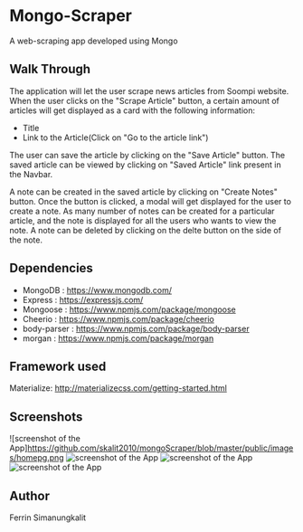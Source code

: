 # Mongo-Scraper
A web-scraping app developed using Mongo

## Walk Through
The application will let the user scrape news articles from Soompi website. When the user clicks on the "Scrape Article" button, a certain amount of articles will get displayed  as a card with the following information:
* Title  
* Link to the Article(Click on "Go to the article link") 

The user can save the article by clicking on the "Save Article" button. The saved article can be viewed by clicking on "Saved Article" link present in the Navbar. 

A note can be created in the saved article by clicking on "Create Notes" button. Once the button is clicked, a modal will get displayed for the user to create a note. As many number of notes can be created for a particular article, and the note is displayed for all the users who wants to view the note. A note can be deleted by clicking on the delte button on the side of the note.

## Dependencies
* MongoDB : https://www.mongodb.com/  
* Express : https://expressjs.com/ 
* Mongoose : https://www.npmjs.com/package/mongoose
* Cheerio : https://www.npmjs.com/package/cheerio 
* body-parser : https://www.npmjs.com/package/body-parser 
* morgan : https://www.npmjs.com/package/morgan </p>

## Framework used
Materialize: http://materializecss.com/getting-started.html

## Screenshots
![screenshot of the App]https://github.com/skalit2010/mongoScraper/blob/master/public/images/homepg.png
![screenshot of the App](saved-articles.png)
![screenshot of the App](create-notes.png)
![screenshot of the App](created-note.png)

## Author
Ferrin Simanungkalit
